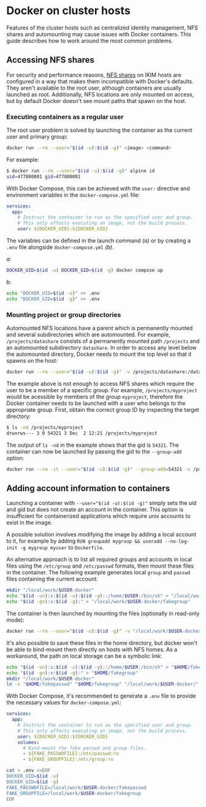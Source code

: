 # Docker on cluster hosts

Features of the cluster hosts such as centralized identity management, NFS shares and automounting may cause issues with Docker containers. This guide describes how to work around the most common problems.

## Accessing NFS shares

For security and performance reasons, [NFS shares](getting-started.md#where-to-store-your-data) on IKIM hosts are configured in a way that makes them incompatible with Docker's defaults. They aren't available to the root user, although containers are usually launched as root. Additionally, NFS locations are only mounted on access, but by default Docker doesn't see mount paths that spawn on the host.

### Executing containers as a regular user

The root user problem is solved by launching the container as the current user and primary group:

```sh
docker run --rm --user="$(id -u):$(id -g)" <image> <command>
```

For example:

```sh
$ docker run --rm --user="$(id -u):$(id -g)" alpine id
uid=477800001 gid=477800001
```

With Docker Compose, this can be achieved with the `user:` directive and environment variables in the `docker-compose.yml` file:

```yml
services:
  app:
    # Instruct the container to run as the specified user and group.
    # This only affects executing an image, not the build process.
    user: ${DOCKER_UID}:${DOCKER_GID}
```

The variables can be defined in the launch command _(a)_ or by creating a `.env` file alongside `docker-compose.yml` _(b)_.

_a_:

```sh
DOCKER_UID=$(id -u) DOCKER_GID=$(id -g) docker compose up
```

_b_:

```sh
echo "DOCKER_UID=$(id -u)" >> .env
echo "DOCKER_GID=$(id -g)" >> .env
```

### Mounting project or group directories

Automounted NFS locations have a parent which is permanently mounted and several subdirectories which are automounted. For example, `/projects/datashare` consists of a permanently mounted path `/projects` and an automounted subdirectory `datashare`. In order to access any level below the automounted directory, Docker needs to mount the top level so that it spawns on the host:

```sh
docker run --rm --user="$(id -u):$(id -g)" -v /projects/datashare:/datashare alpine ls /datashare
```

The example above is not enough to access NFS shares which require the user to be a member of a specific group. For example, `/projects/myproject` would be acessible by members of the group `myproject`, therefore the Docker container needs to be launched with a user who belongs to the appropriate group. First, obtain the correct group ID by inspecting the target directory:

```sh
$ ls -nd /projects/myproject
drwxrws--- 3 0 54321 3 Dec  2 12:21 /projects/myproject
```

The output of `ls -nd` in the example shows that the gid is `54321`. The container can now be launched by passing the gid to the `--group-add` option:

```sh
docker run --rm -it --user="$(id -u):$(id -g)" --group-add=54321 -v /projects/myproject:/myproject alpine
```

## Adding account information to containers

Launching a container with `--user="$(id -u):$(id -g)"` simply sets the uid and gid but does not create an account in the container. This option is insufficient for containerized applications which require unix accounts to exist in the image.

A possible solution involves modifying the image by adding a local account to it, for example by adding `RUN groupadd mygroup && useradd --no-log-init -g mygroup myuser` to `Dockerfile`.

An alternative approach is to list all required groups and accounts in local files using the `/etc/group` and `/etc/passwd` formats, then mount these files in the container. The following example generates local `group` and `passwd` files containing the current account:

```sh
mkdir "/local/work/$USER-docker"
echo "$(id -un):x:$(id -u):$(id -g)::/home/$USER:/bin/sh" > "/local/work/$USER-docker/fakepasswd"
echo "$(id -gn):x:$(id -g):" > "/local/work/$USER-docker/fakegroup"
```

The container is then launched by mounting the files (optionally in read-only mode):

```sh
docker run --rm --user="$(id -u):$(id -g)" -v "/local/work/$USER-docker/fakegroup:/etc/group:ro" -v "/local/work/$USER-docker/fakepasswd:/etc/passwd:ro" <image> <command>
```

It's also possible to save these files in the home directory, but docker won't be able to bind-mount them directly on hosts with NFS homes.
As a workaround, the path on local storage can be a symbolic link:

```sh
echo "$(id -un):x:$(id -u):$(id -g)::/home/$USER:/bin/sh" > "$HOME/fakepasswd"
echo "$(id -gn):x:$(id -g):" > "$HOME/fakegroup"
mkdir "/local/work/$USER-docker"
ln -s "$HOME/fakepasswd" "$HOME/fakegroup" "/local/work/$USER-docker/"
```

With Docker Compose, it's recommended to generate a `.env` file to provide the necessary values for `docker-compose.yml`:

```yml
services:
  app:
    # Instruct the container to run as the specified user and group.
    # This only affects executing an image, not the build process.
    user: ${DOCKER_UID}:${DOCKER_GID}
    volumes:
      # Bind-mount the fake passwd and group files.
      - ${FAKE_PASSWDFILE}:/etc/passwd:ro
      - ${FAKE_GROUPFILE}:/etc/group:ro
```

```sh
cat > .env <<EOF
DOCKER_UID=$(id -u)
DOCKER_GID=$(id -g)
FAKE_PASSWDFILE=/local/work/$USER-docker/fakepasswd
FAKE_GROUPFILE=/local/work/$USER-docker/fakegroup
EOF
```
